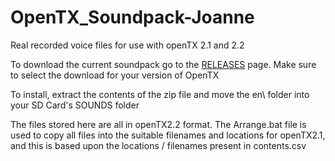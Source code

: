 # OpenTX_Soundpack-Joanne
Real recorded voice files for use with openTX 2.1 and 2.2

To download the current soundpack go to the [RELEASES](/releases) page.
Make sure to select the download for your version of OpenTX

To install, extract the contents of the zip file and move the en\ folder into your SD Card's SOUNDS folder

The files stored here are all in openTX2.2 format.  The Arrange.bat file is used to copy all files into the suitable filenames and locations for openTX2.1, and this is based upon the locations / filenames present in contents.csv


